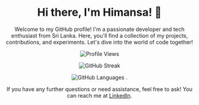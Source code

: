 <div align="center">
  <h1>Hi there, I'm Himansa! 👋</h1>
  <p>Welcome to my GitHub profile! I'm a passionate developer and tech enthusiast from Sri Lanka. Here, you'll find a collection of my projects, contributions, and experiments. Let's dive into the world of code together!</p>
</div>

 <p align="center">
    <img src="https://komarev.com/ghpvc/?username=himansae" alt="Profile Views">
  </p>

  <p align="center">
      <img src="https://github-readme-streak-stats.herokuapp.com?user=himansae&theme=omni" alt="GitHub Streak">
  </p>
  
 

  <p align="center">
      <img src="https://github-readme-stats.vercel.app/api/top-langs/?username=himansae&theme=radical&hide_border=false&include_all_commits=false&count_private=true&layout=compact" alt="GitHub Languages">   .
  </p>

 <p align="center">
    If you have any further questions or need assistance, feel free to ask! You can reach me at <a href="https://www.linkedin.com/in/himanse/">LinkedIn</a>.
 </p>

<!---
himansaE/himansaE is a ✨ special ✨ repository because its `README.md` (this file) appears on your GitHub profile.
You can click the Preview link to take a look at your changes.
--->
